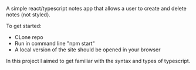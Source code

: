 A simple react/typescript notes app that allows a user to create and delete notes (not styled).

To get started:
- CLone repo
- Run in command line "npm start"
- A local version of the site should be opened in your browser

In this project I aimed to get familiar with the syntax and types of typescript. 
